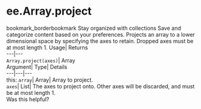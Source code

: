  
#  ee.Array.project 
bookmark_borderbookmark Stay organized with collections  Save and categorize content based on your preferences.
Projects an array to a lower dimensional space by specifying the axes to retain. Dropped axes must be at most length 1. 
Usage| Returns  
---|---  
`Array.project(axes)`| Array  
Argument| Type| Details  
---|---|---  
this: `array`| Array| Array to project.  
`axes`| List| The axes to project onto. Other axes will be discarded, and must be at most length 1.  
Was this helpful?

